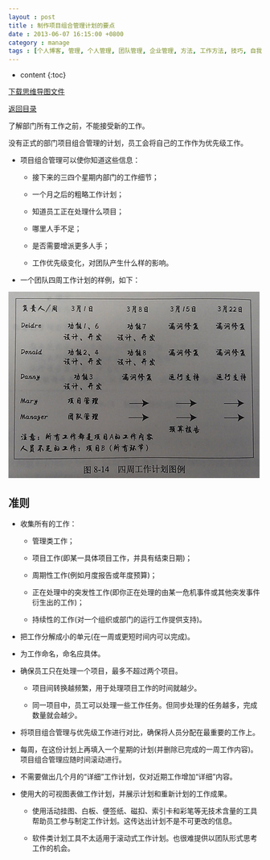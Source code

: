 ```yaml
---
layout : post
title : 制作项目组合管理计划的要点
date : 2013-06-07 16:15:00 +0800
category : manage
tags : [个人博客, 管理, 个人管理, 团队管理, 企业管理, 方法, 工作方法, 技巧, 自我提升]
---
```


* content
{:toc}


[下载思维导图文件](https://docs.google.com/file/d/0B7UFT4BR96esQ0ZDMWQtWkN0Sms/edit?usp=sharing)

[返回目录](/manage/2013/04/07/Behind-closed-doors-secrets-of-great-management/)

了解部门所有工作之前，不能接受新的工作。

没有正式的部门项目组合管理的计划，员工会将自己的工作作为优先级工作。

- 项目组合管理可以使你知道这些信息：

    - 接下来的三四个星期内部门的工作细节；

    - 一个月之后的粗略工作计划；

    - 知道员工正在处理什么项目；

    - 哪里人手不足；

    - 是否需要增派更多人手；

    - 工作优先级变化，对团队产生什么样的影响。

- 一个团队四周工作计划的样例，如下：

![](/blogImages/20130607Production-portfolio-management-program-focused/10JRgM.jpg "四周工作计划图例")

## 准则

- 收集所有的工作：

    - 管理类工作；

    - 项目工作(即某一具体项目工作，并具有结束日期)；

    - 周期性工作(例如月度报告或年度预算)；

    - 正在处理中的突发性工作(即你正在处理的由某一危机事件或其他突发事件衍生出的工作)；

    - 持续性的工作(对一个组织或部门的运行工作提供支持)。

- 把工作分解成小的单元(在一周或更短时间内可以完成)。

- 为工作命名，命名应具体。

- 确保员工只在处理一个项目，最多不超过两个项目。

    - 项目间转换越频繁，用于处理项目工作的时间就越少。

    - 同一项目中，员工可以处理一些工作任务。但同步处理的任务越多，完成数量就会越少。

- 将项目组合管理与优先级工作进行对比，确保将人员分配在最重要的工作上。

- 每周，在这份计划上再填入一个星期的计划(并删除已完成的一周工作内容)。项目组合管理应随时间滚动进行。

- 不需要做出几个月的“详细”工作计划，仅对近期工作增加“详细”内容。

- 使用大的可视图表做工作计划，并展示计划和重新计划的工作成果。

    - 使用活动挂图、白板、便签纸、磁扣、索引卡和彩笔等无技术含量的工具帮助员工参与制定工作计划。这传达出计划不是不可更改的信息。

    - 软件类计划工具不太适用于滚动式工作计划。也很难提供以团队形式思考工作的机会。